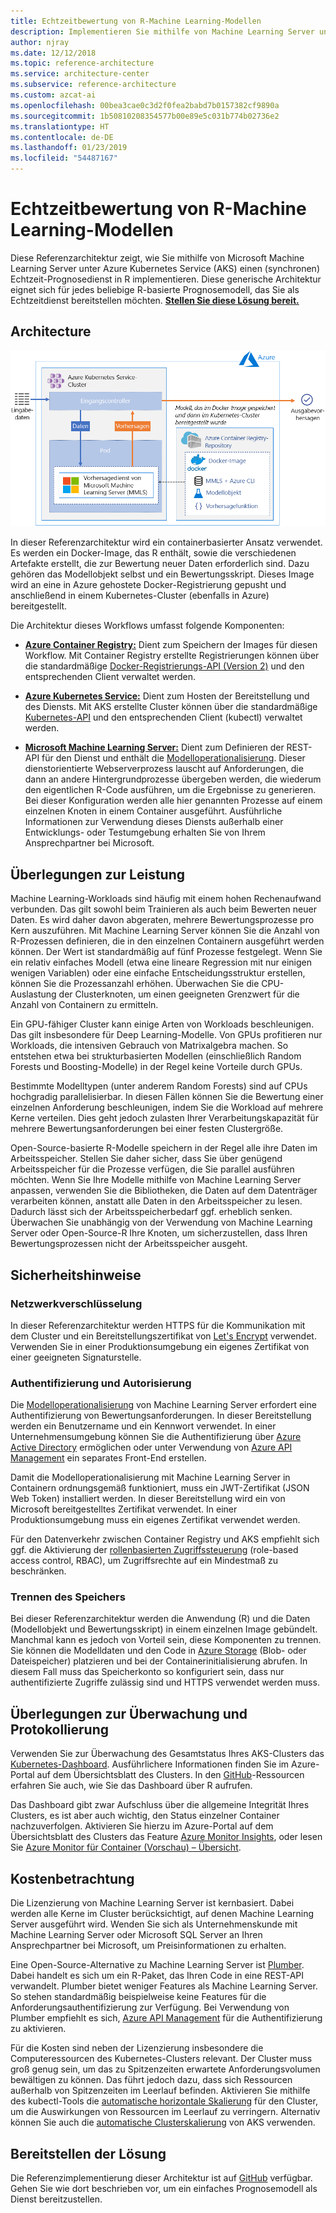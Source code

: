 ```yaml
---
title: Echtzeitbewertung von R-Machine Learning-Modellen
description: Implementieren Sie mithilfe von Machine Learning Server unter Azure Kubernetes Service (AKS) einen Echtzeit-Prognosedienst in R.
author: njray
ms.date: 12/12/2018
ms.topic: reference-architecture
ms.service: architecture-center
ms.subservice: reference-architecture
ms.custom: azcat-ai
ms.openlocfilehash: 00bea3cae0c3d2f0fea2babd7b0157382cf9890a
ms.sourcegitcommit: 1b50810208354577b00e89e5c031b774b02736e2
ms.translationtype: HT
ms.contentlocale: de-DE
ms.lasthandoff: 01/23/2019
ms.locfileid: "54487167"
---
```

# <a name="real-time-scoring-of-r-machine-learning-models"></a>Echtzeitbewertung von R-Machine Learning-Modellen

Diese Referenzarchitektur zeigt, wie Sie mithilfe von Microsoft Machine Learning Server unter Azure Kubernetes Service (AKS) einen (synchronen) Echtzeit-Prognosedienst in R implementieren. Diese generische Architektur eignet sich für jedes beliebige R-basierte Prognosemodell, das Sie als Echtzeitdienst bereitstellen möchten. **[Stellen Sie diese Lösung bereit.][github]**

## <a name="architecture"></a>Architecture

![Echtzeitbewertung von R-Machine Learning-Modellen in Azure][0]

In dieser Referenzarchitektur wird ein containerbasierter Ansatz verwendet. Es werden ein Docker-Image, das R enthält, sowie die verschiedenen Artefakte erstellt, die zur Bewertung neuer Daten erforderlich sind. Dazu gehören das Modellobjekt selbst und ein Bewertungsskript. Dieses Image wird an eine in Azure gehostete Docker-Registrierung gepusht und anschließend in einem Kubernetes-Cluster (ebenfalls in Azure) bereitgestellt.

Die Architektur dieses Workflows umfasst folgende Komponenten:

- **[Azure Container Registry:][acr]** Dient zum Speichern der Images für diesen Workflow. Mit Container Registry erstellte Registrierungen können über die standardmäßige [Docker-Registrierungs-API (Version 2)][docker] und den entsprechenden Client verwaltet werden.

- **[Azure Kubernetes Service:][aks]** Dient zum Hosten der Bereitstellung und des Diensts. Mit AKS erstellte Cluster können über die standardmäßige [Kubernetes-API][k-api] und den entsprechenden Client (kubectl) verwaltet werden.

- **[Microsoft Machine Learning Server:][mmls]** Dient zum Definieren der REST-API für den Dienst und enthält die [Modelloperationalisierung][operationalization]. Dieser dienstorientierte Webserverprozess lauscht auf Anforderungen, die dann an andere Hintergrundprozesse übergeben werden, die wiederum den eigentlichen R-Code ausführen, um die Ergebnisse zu generieren. Bei dieser Konfiguration werden alle hier genannten Prozesse auf einem einzelnen Knoten in einem Container ausgeführt. Ausführliche Informationen zur Verwendung dieses Diensts außerhalb einer Entwicklungs- oder Testumgebung erhalten Sie von Ihrem Ansprechpartner bei Microsoft.

## <a name="performance-considerations"></a>Überlegungen zur Leistung

Machine Learning-Workloads sind häufig mit einem hohen Rechenaufwand verbunden. Das gilt sowohl beim Trainieren als auch beim Bewerten neuer Daten. Es wird daher davon abgeraten, mehrere Bewertungsprozesse pro Kern auszuführen. Mit Machine Learning Server können Sie die Anzahl von R-Prozessen definieren, die in den einzelnen Containern ausgeführt werden können. Der Wert ist standardmäßig auf fünf Prozesse festgelegt. Wenn Sie ein relativ einfaches Modell (etwa eine lineare Regression mit nur einigen wenigen Variablen) oder eine einfache Entscheidungsstruktur erstellen, können Sie die Prozessanzahl erhöhen. Überwachen Sie die CPU-Auslastung der Clusterknoten, um einen geeigneten Grenzwert für die Anzahl von Containern zu ermitteln.

Ein GPU-fähiger Cluster kann einige Arten von Workloads beschleunigen. Das gilt insbesondere für Deep Learning-Modelle. Von GPUs profitieren nur Workloads, die intensiven Gebrauch von Matrixalgebra machen. So entstehen etwa bei strukturbasierten Modellen (einschließlich Random Forests und Boosting-Modelle) in der Regel keine Vorteile durch GPUs.

Bestimmte Modelltypen (unter anderem Random Forests) sind auf CPUs hochgradig parallelisierbar. In diesen Fällen können Sie die Bewertung einer einzelnen Anforderung beschleunigen, indem Sie die Workload auf mehrere Kerne verteilen. Dies geht jedoch zulasten Ihrer Verarbeitungskapazität für mehrere Bewertungsanforderungen bei einer festen Clustergröße.

Open-Source-basierte R-Modelle speichern in der Regel alle ihre Daten im Arbeitsspeicher. Stellen Sie daher sicher, dass Sie über genügend Arbeitsspeicher für die Prozesse verfügen, die Sie parallel ausführen möchten. Wenn Sie Ihre Modelle mithilfe von Machine Learning Server anpassen, verwenden Sie die Bibliotheken, die Daten auf dem Datenträger verarbeiten können, anstatt alle Daten in den Arbeitsspeicher zu lesen. Dadurch lässt sich der Arbeitsspeicherbedarf ggf. erheblich senken. Überwachen Sie unabhängig von der Verwendung von Machine Learning Server oder Open-Source-R Ihre Knoten, um sicherzustellen, dass Ihren Bewertungsprozessen nicht der Arbeitsspeicher ausgeht.

## <a name="security-considerations"></a>Sicherheitshinweise

### <a name="network-encryption"></a>Netzwerkverschlüsselung

In dieser Referenzarchitektur werden HTTPS für die Kommunikation mit dem Cluster und ein Bereitstellungszertifikat von [Let's Encrypt][encrypt] verwendet. Verwenden Sie in einer Produktionsumgebung ein eigenes Zertifikat von einer geeigneten Signaturstelle.

### <a name="authentication-and-authorization"></a>Authentifizierung und Autorisierung

Die [Modelloperationalisierung][operationalization] von Machine Learning Server erfordert eine Authentifizierung von Bewertungsanforderungen. In dieser Bereitstellung werden ein Benutzername und ein Kennwort verwendet. In einer Unternehmensumgebung können Sie die Authentifizierung über [Azure Active Directory][AAD] ermöglichen oder unter Verwendung von [Azure API Management][API] ein separates Front-End erstellen.

Damit die Modelloperationalisierung mit Machine Learning Server in Containern ordnungsgemäß funktioniert, muss ein JWT-Zertifikat (JSON Web Token) installiert werden. In dieser Bereitstellung wird ein von Microsoft bereitgestelltes Zertifikat verwendet. In einer Produktionsumgebung muss ein eigenes Zertifikat verwendet werden.

Für den Datenverkehr zwischen Container Registry und AKS empfiehlt sich ggf. die Aktivierung der [rollenbasierten Zugriffssteuerung][rbac] (role-based access control, RBAC), um Zugriffsrechte auf ein Mindestmaß zu beschränken.

### <a name="separate-storage"></a>Trennen des Speichers

Bei dieser Referenzarchitektur werden die Anwendung (R) und die Daten (Modellobjekt und Bewertungsskript) in einem einzelnen Image gebündelt. Manchmal kann es jedoch von Vorteil sein, diese Komponenten zu trennen. Sie können die Modelldaten und den Code in [Azure Storage][storage] (Blob- oder Dateispeicher) platzieren und bei der Containerinitialisierung abrufen. In diesem Fall muss das Speicherkonto so konfiguriert sein, dass nur authentifizierte Zugriffe zulässig sind und HTTPS verwendet werden muss.

## <a name="monitoring-and-logging-considerations"></a>Überlegungen zur Überwachung und Protokollierung

Verwenden Sie zur Überwachung des Gesamtstatus Ihres AKS-Clusters das [Kubernetes-Dashboard][dashboard]. Ausführlichere Informationen finden Sie im Azure-Portal auf dem Übersichtsblatt des Clusters. In den [GitHub][github]-Ressourcen erfahren Sie auch, wie Sie das Dashboard über R aufrufen.

Das Dashboard gibt zwar Aufschluss über die allgemeine Integrität Ihres Clusters, es ist aber auch wichtig, den Status einzelner Container nachzuverfolgen. Aktivieren Sie hierzu im Azure-Portal auf dem Übersichtsblatt des Clusters das Feature [Azure Monitor Insights][monitor], oder lesen Sie [Azure Monitor für Container (Vorschau) – Übersicht][monitor-containers].

## <a name="cost-considerations"></a>Kostenbetrachtung

Die Lizenzierung von Machine Learning Server ist kernbasiert. Dabei werden alle Kerne im Cluster berücksichtigt, auf denen Machine Learning Server ausgeführt wird. Wenden Sie sich als Unternehmenskunde mit Machine Learning Server oder Microsoft SQL Server an Ihren Ansprechpartner bei Microsoft, um Preisinformationen zu erhalten.

Eine Open-Source-Alternative zu Machine Learning Server ist [Plumber][plumber]. Dabei handelt es sich um ein R-Paket, das Ihren Code in eine REST-API verwandelt. Plumber bietet weniger Features als Machine Learning Server. So stehen standardmäßig beispielweise keine Features für die Anforderungsauthentifizierung zur Verfügung. Bei Verwendung von Plumber empfiehlt es sich, [Azure API Management][API] für die Authentifizierung zu aktivieren.

Für die Kosten sind neben der Lizenzierung insbesondere die Computeressourcen des Kubernetes-Clusters relevant. Der Cluster muss groß genug sein, um das zu Spitzenzeiten erwartete Anforderungsvolumen bewältigen zu können. Das führt jedoch dazu, dass sich Ressourcen außerhalb von Spitzenzeiten im Leerlauf befinden. Aktivieren Sie mithilfe des kubectl-Tools die [automatische horizontale Skalierung][autoscaler] für den Cluster, um die Auswirkungen von Ressourcen im Leerlauf zu verringern. Alternativ können Sie auch die [automatische Clusterskalierung][cluster-autoscaler] von AKS verwenden.

## <a name="deploy-the-solution"></a>Bereitstellen der Lösung

Die Referenzimplementierung dieser Architektur ist auf [GitHub][github] verfügbar. Gehen Sie wie dort beschrieben vor, um ein einfaches Prognosemodell als Dienst bereitzustellen.

<!-- links -->
[AAD]: /azure/active-directory/fundamentals/active-directory-whatis
[API]: /azure/api-management/api-management-key-concepts
[ACR]: /azure/container-registry/container-registry-intro
[AKS]: /azure/aks/intro-kubernetes
[autoscaler]: https://kubernetes.io/docs/tasks/run-application/horizontal-pod-autoscale/
[cluster-autoscaler]: /azure/aks/autoscaler
[monitor]: /azure/monitoring/monitoring-container-insights-overview
[dashboard]: /azure/aks/kubernetes-dashboard
[docker]: https://docs.docker.com/registry/spec/api/
[encrypt]: https://letsencrypt.org/
[gitHub]: https://github.com/Azure/RealtimeRDeployment
[K-API]: https://kubernetes.io/docs/reference/
[MMLS]: /machine-learning-server/what-is-machine-learning-server
[monitor-containers]: /azure/azure-monitor/insights/container-insights-overview
[operationalization]: /machine-learning-server/what-is-operationalization
[plumber]: https://www.rplumber.io
[RBAC]: /azure/role-based-access-control/overview
[storage]: /azure/storage/common/storage-introduction
[0]: ./_images/realtime-scoring-r.png
